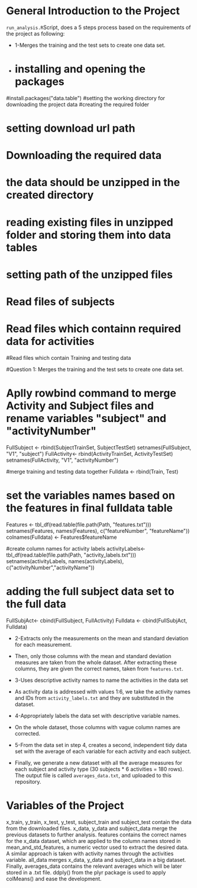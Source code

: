 # General Introduction to the Project
`run_analysis.R`Script, does a 5 steps process based on the requirements of the project as following:

* 1-Merges the training and the test sets to create one data set.
* # installing and opening the packages
#install.packages("data.table")
#setting the working directory for downloading the project data
#creating the required folder 
# setting download url path
# Downloading the required data
# the data should be unzipped in the created directory
# reading existing files in unzipped folder and storing them into data tables
# setting path of the unzipped files
# Read files of subjects
# Read files which containn required data for activities
#Read files which contain Training and testing data

#Question 1: Merges the training and the test sets to create one data set.

# Aplly rowbind command to merge Activity and Subject files  and rename variables "subject" and "activityNumber"
FullSubject <- rbind(SubjectTrainSet, SubjectTestSet)
setnames(FullSubject, "V1", "subject")
FullActivity<- rbind(ActivityTrainSet, ActivityTestSet)
setnames(FullActivity, "V1", "activityNumber")

#merge training and testing data together
Fulldata <- rbind(Train, Test)

# set the variables names based on the features in final fulldata table
Features <- tbl_df(read.table(file.path(Path, "features.txt")))
setnames(Features, names(Features), c("featureNumber", "featureName"))
colnames(Fulldata) <- Features$featureName

#create column names for activity labels
activityLabels<- tbl_df(read.table(file.path(Path, "activity_labels.txt")))
setnames(activityLabels, names(activityLabels), c("activityNumber","activityName"))

# adding the full subject data set to the full data 
FullSubjAct<- cbind(FullSubject, FullActivity)
Fulldata <- cbind(FullSubjAct, Fulldata)

* 2-Extracts only the measurements on the mean and standard deviation for each measurement.
* Then, only those columns with the mean and standard deviation measures are taken from the whole dataset. After extracting these columns, they are given the correct names, taken from `features.txt`.

* 3-Uses descriptive activity names to name the activities in the data set
* As activity data is addressed with values 1:6, we take the activity names and IDs from `activity_labels.txt` and they are substituted in the dataset.

* 4-Appropriately labels the data set with descriptive variable names.
* On the whole dataset, those columns with vague column names are corrected.

* 5-From the data set in step 4, creates a second, independent tidy data set with the average of each variable for each activity and each subject.
* Finally, we generate a new dataset with all the average measures for each subject and activity type (30 subjects * 6 activities = 180 rows). The output file is called `averages_data.txt`, and uploaded to this repository.

# Variables of the Project
x_train, y_train, x_test, y_test, subject_train and subject_test contain the data from the downloaded files.
x_data, y_data and subject_data merge the previous datasets to further analysis.
features contains the correct names for the x_data dataset, which are applied to the column names stored in mean_and_std_features, a numeric vector used to extract the desired data.
A similar approach is taken with activity names through the activities variable.
all_data merges x_data, y_data and subject_data in a big dataset.
Finally, averages_data contains the relevant averages which will be later stored in a .txt file. ddply() from the plyr package is used to apply colMeans() and ease the development.
